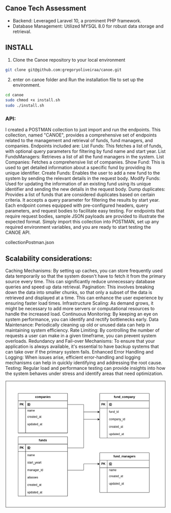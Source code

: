 ## Canoe Tech Assessment

- Backend: Leveraged Laravel 10, a prominent PHP framework.
- Database Management: Utilized MYSQL 8.0 for robust data storage and retrieval.

## INSTALL
1. Clone the Canoe repository to your local environment
```bash
git clone git@github.com:gregoryoliveiraa/canoe.git
```
2. enter on canoe folder and Run the installation file to set up the environment.
```bash
cd canoe
sudo chmod +x install.sh
sudo ./install.sh
```

### API:
I created a POSTMAN collection to just import and run the endpoints. This collection, named "CANOE", provides a comprehensive set of endpoints related to the management and retrieval of funds, fund managers, and companies.
Endpoints included are:
List Funds: This fetches a list of funds, with optional query parameters for filtering by fund name and start year.
List FundsManagers: Retrieves a list of all the fund managers in the system.
List Companies: Fetches a comprehensive list of companies.
Show Fund: This is used to get detailed information about a specific fund by providing its unique identifier.
Create Funds: Enables the user to add a new fund to the system by sending the relevant details in the request body.
Modify Funds: Used for updating the information of an existing fund using its unique identifier and sending the new details in the request body.
Dump duplicates: Provides a list of funds that are considered duplicates based on certain criteria. It accepts a query parameter for filtering the results by start year.
Each endpoint comes equipped with pre-configured headers, query parameters, and request bodies to facilitate easy testing. For endpoints that require request bodies, sample JSON payloads are provided to illustrate the expected format. Simply import this collection into POSTMAN, set up any required environment variables, and you are ready to start testing the CANOE API.

collectionPostman.json

## Scalability considerations:

Caching Mechanisms: By setting up caches, you can store frequently used data temporarily so that the system doesn't have to fetch it from the primary source every time. This can significantly reduce unnecessary database queries and speed up data retrieval.
Pagination: This involves breaking down the data into smaller chunks, so that only a subset of the data is retrieved and displayed at a time. This can enhance the user experience by ensuring faster load times.
Infrastructure Scaling: As demand grows, it might be necessary to add more servers or computational resources to handle the increased load.
Continuous Monitoring: By keeping an eye on system performance, you can identify and rectify bottlenecks early.
Data Maintenance: Periodically cleaning up old or unused data can help in maintaining system efficiency.
Rate Limiting: By controlling the number of requests a user can make in a given timeframe, you can prevent system overloads.
Redundancy and Fail-over Mechanisms: To ensure that your application is always available, it's essential to have backup systems that can take over if the primary system fails.
Enhanced Error Handling and Logging: When issues arise, efficient error-handling and logging mechanisms can help in quickly identifying and addressing the root cause.
Testing: Regular load and performance testing can provide insights into how the system behaves under stress and identify areas that need optimization.


![ERD](ERD.png)
